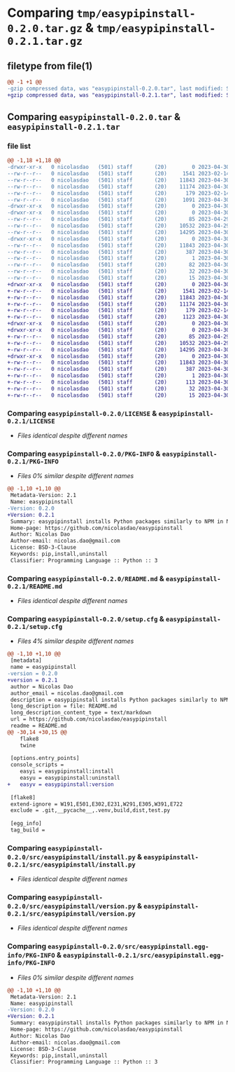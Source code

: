 # Comparing `tmp/easypipinstall-0.2.0.tar.gz` & `tmp/easypipinstall-0.2.1.tar.gz`

## filetype from file(1)

```diff
@@ -1 +1 @@
-gzip compressed data, was "easypipinstall-0.2.0.tar", last modified: Sun Apr 30 08:21:32 2023, max compression
+gzip compressed data, was "easypipinstall-0.2.1.tar", last modified: Sun Apr 30 08:49:04 2023, max compression
```

## Comparing `easypipinstall-0.2.0.tar` & `easypipinstall-0.2.1.tar`

### file list

```diff
@@ -1,18 +1,18 @@
-drwxr-xr-x   0 nicolasdao   (501) staff       (20)        0 2023-04-30 08:21:32.673605 easypipinstall-0.2.0/
--rw-r--r--   0 nicolasdao   (501) staff       (20)     1541 2023-02-14 06:31:54.000000 easypipinstall-0.2.0/LICENSE
--rw-r--r--   0 nicolasdao   (501) staff       (20)    11843 2023-04-30 08:21:32.673671 easypipinstall-0.2.0/PKG-INFO
--rw-r--r--   0 nicolasdao   (501) staff       (20)    11174 2023-04-30 08:16:27.000000 easypipinstall-0.2.0/README.md
--rw-r--r--   0 nicolasdao   (501) staff       (20)      179 2023-02-14 06:47:32.000000 easypipinstall-0.2.0/pyproject.toml
--rw-r--r--   0 nicolasdao   (501) staff       (20)     1091 2023-04-30 08:21:32.674047 easypipinstall-0.2.0/setup.cfg
-drwxr-xr-x   0 nicolasdao   (501) staff       (20)        0 2023-04-30 08:21:32.671592 easypipinstall-0.2.0/src/
-drwxr-xr-x   0 nicolasdao   (501) staff       (20)        0 2023-04-30 08:21:32.672723 easypipinstall-0.2.0/src/easypipinstall/
--rw-r--r--   0 nicolasdao   (501) staff       (20)       85 2023-04-29 07:55:46.000000 easypipinstall-0.2.0/src/easypipinstall/__init__.py
--rw-r--r--   0 nicolasdao   (501) staff       (20)    10532 2023-04-29 15:37:21.000000 easypipinstall-0.2.0/src/easypipinstall/install.py
--rw-r--r--   0 nicolasdao   (501) staff       (20)    14295 2023-04-30 08:18:41.000000 easypipinstall-0.2.0/src/easypipinstall/version.py
-drwxr-xr-x   0 nicolasdao   (501) staff       (20)        0 2023-04-30 08:21:32.673500 easypipinstall-0.2.0/src/easypipinstall.egg-info/
--rw-r--r--   0 nicolasdao   (501) staff       (20)    11843 2023-04-30 08:21:32.000000 easypipinstall-0.2.0/src/easypipinstall.egg-info/PKG-INFO
--rw-r--r--   0 nicolasdao   (501) staff       (20)      387 2023-04-30 08:21:32.000000 easypipinstall-0.2.0/src/easypipinstall.egg-info/SOURCES.txt
--rw-r--r--   0 nicolasdao   (501) staff       (20)        1 2023-04-30 08:21:32.000000 easypipinstall-0.2.0/src/easypipinstall.egg-info/dependency_links.txt
--rw-r--r--   0 nicolasdao   (501) staff       (20)       82 2023-04-30 08:21:32.000000 easypipinstall-0.2.0/src/easypipinstall.egg-info/entry_points.txt
--rw-r--r--   0 nicolasdao   (501) staff       (20)       32 2023-04-30 08:21:32.000000 easypipinstall-0.2.0/src/easypipinstall.egg-info/requires.txt
--rw-r--r--   0 nicolasdao   (501) staff       (20)       15 2023-04-30 08:21:32.000000 easypipinstall-0.2.0/src/easypipinstall.egg-info/top_level.txt
+drwxr-xr-x   0 nicolasdao   (501) staff       (20)        0 2023-04-30 08:49:04.942735 easypipinstall-0.2.1/
+-rw-r--r--   0 nicolasdao   (501) staff       (20)     1541 2023-02-14 06:31:54.000000 easypipinstall-0.2.1/LICENSE
+-rw-r--r--   0 nicolasdao   (501) staff       (20)    11843 2023-04-30 08:49:04.942811 easypipinstall-0.2.1/PKG-INFO
+-rw-r--r--   0 nicolasdao   (501) staff       (20)    11174 2023-04-30 08:16:27.000000 easypipinstall-0.2.1/README.md
+-rw-r--r--   0 nicolasdao   (501) staff       (20)      179 2023-02-14 06:47:32.000000 easypipinstall-0.2.1/pyproject.toml
+-rw-r--r--   0 nicolasdao   (501) staff       (20)     1123 2023-04-30 08:49:04.943224 easypipinstall-0.2.1/setup.cfg
+drwxr-xr-x   0 nicolasdao   (501) staff       (20)        0 2023-04-30 08:49:04.940123 easypipinstall-0.2.1/src/
+drwxr-xr-x   0 nicolasdao   (501) staff       (20)        0 2023-04-30 08:49:04.941717 easypipinstall-0.2.1/src/easypipinstall/
+-rw-r--r--   0 nicolasdao   (501) staff       (20)       85 2023-04-29 07:55:46.000000 easypipinstall-0.2.1/src/easypipinstall/__init__.py
+-rw-r--r--   0 nicolasdao   (501) staff       (20)    10532 2023-04-29 15:37:21.000000 easypipinstall-0.2.1/src/easypipinstall/install.py
+-rw-r--r--   0 nicolasdao   (501) staff       (20)    14295 2023-04-30 08:18:41.000000 easypipinstall-0.2.1/src/easypipinstall/version.py
+drwxr-xr-x   0 nicolasdao   (501) staff       (20)        0 2023-04-30 08:49:04.942605 easypipinstall-0.2.1/src/easypipinstall.egg-info/
+-rw-r--r--   0 nicolasdao   (501) staff       (20)    11843 2023-04-30 08:49:04.000000 easypipinstall-0.2.1/src/easypipinstall.egg-info/PKG-INFO
+-rw-r--r--   0 nicolasdao   (501) staff       (20)      387 2023-04-30 08:49:04.000000 easypipinstall-0.2.1/src/easypipinstall.egg-info/SOURCES.txt
+-rw-r--r--   0 nicolasdao   (501) staff       (20)        1 2023-04-30 08:49:04.000000 easypipinstall-0.2.1/src/easypipinstall.egg-info/dependency_links.txt
+-rw-r--r--   0 nicolasdao   (501) staff       (20)      113 2023-04-30 08:49:04.000000 easypipinstall-0.2.1/src/easypipinstall.egg-info/entry_points.txt
+-rw-r--r--   0 nicolasdao   (501) staff       (20)       32 2023-04-30 08:49:04.000000 easypipinstall-0.2.1/src/easypipinstall.egg-info/requires.txt
+-rw-r--r--   0 nicolasdao   (501) staff       (20)       15 2023-04-30 08:49:04.000000 easypipinstall-0.2.1/src/easypipinstall.egg-info/top_level.txt
```

### Comparing `easypipinstall-0.2.0/LICENSE` & `easypipinstall-0.2.1/LICENSE`

 * *Files identical despite different names*

### Comparing `easypipinstall-0.2.0/PKG-INFO` & `easypipinstall-0.2.1/PKG-INFO`

 * *Files 0% similar despite different names*

```diff
@@ -1,10 +1,10 @@
 Metadata-Version: 2.1
 Name: easypipinstall
-Version: 0.2.0
+Version: 0.2.1
 Summary: easypipinstall installs Python packages similarly to NPM in NodeJS. It automatically maintains the `requirements.txt`, `prod-requirements.txt` and `setup.cfg` files. It also easily uninstalls all the dependencies from those files.
 Home-page: https://github.com/nicolasdao/easypipinstall
 Author: Nicolas Dao
 Author-email: nicolas.dao@gmail.com
 License: BSD-3-Clause
 Keywords: pip,install,uninstall
 Classifier: Programming Language :: Python :: 3
```

### Comparing `easypipinstall-0.2.0/README.md` & `easypipinstall-0.2.1/README.md`

 * *Files identical despite different names*

### Comparing `easypipinstall-0.2.0/setup.cfg` & `easypipinstall-0.2.1/setup.cfg`

 * *Files 4% similar despite different names*

```diff
@@ -1,10 +1,10 @@
 [metadata]
 name = easypipinstall
-version = 0.2.0
+version = 0.2.1
 author = Nicolas Dao
 author_email = nicolas.dao@gmail.com
 description = easypipinstall installs Python packages similarly to NPM in NodeJS. It automatically maintains the `requirements.txt`, `prod-requirements.txt` and `setup.cfg` files. It also easily uninstalls all the dependencies from those files.
 long_description = file: README.md
 long_description_content_type = text/markdown
 url = https://github.com/nicolasdao/easypipinstall
 readme = README.md
@@ -30,14 +30,15 @@
 	flake8
 	twine
 
 [options.entry_points]
 console_scripts = 
 	easyi = easypipinstall:install
 	easyu = easypipinstall:uninstall
+	easyv = easypipinstall:version
 
 [flake8]
 extend-ignore = W191,E501,E302,E231,W291,E305,W391,E722
 exclude = .git,__pycache__,.venv,build,dist,test.py
 
 [egg_info]
 tag_build =
```

### Comparing `easypipinstall-0.2.0/src/easypipinstall/install.py` & `easypipinstall-0.2.1/src/easypipinstall/install.py`

 * *Files identical despite different names*

### Comparing `easypipinstall-0.2.0/src/easypipinstall/version.py` & `easypipinstall-0.2.1/src/easypipinstall/version.py`

 * *Files identical despite different names*

### Comparing `easypipinstall-0.2.0/src/easypipinstall.egg-info/PKG-INFO` & `easypipinstall-0.2.1/src/easypipinstall.egg-info/PKG-INFO`

 * *Files 0% similar despite different names*

```diff
@@ -1,10 +1,10 @@
 Metadata-Version: 2.1
 Name: easypipinstall
-Version: 0.2.0
+Version: 0.2.1
 Summary: easypipinstall installs Python packages similarly to NPM in NodeJS. It automatically maintains the `requirements.txt`, `prod-requirements.txt` and `setup.cfg` files. It also easily uninstalls all the dependencies from those files.
 Home-page: https://github.com/nicolasdao/easypipinstall
 Author: Nicolas Dao
 Author-email: nicolas.dao@gmail.com
 License: BSD-3-Clause
 Keywords: pip,install,uninstall
 Classifier: Programming Language :: Python :: 3
```

